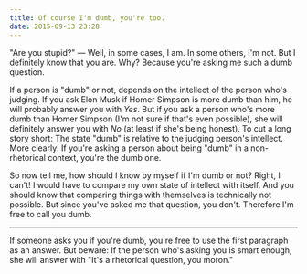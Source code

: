 ```yaml
---
title: Of course I'm dumb, you're too.
date: 2015-09-13 23:28
---
```


"Are you stupid?" — Well, in some cases, I am. In some others, I'm not. But I definitely know that you are. Why? Because you're asking me such a dumb question.

If a person is "dumb" or not, depends on the intellect of the person who's judging. If you ask Elon Musk if Homer Simpson is more dumb than him, he will probably answer you with *Yes*. But if you ask a person who's more dumb than Homer Simpson (I'm not sure if that's even possible), she will definitely answer you with *No* (at least if she's being honest). To cut a long story short: The state "dumb" is relative to the judging person's intellect. More clearly: If you're asking a person about being "dumb" in a non-rhetorical context, you're the dumb one. 

So now tell me, how should I know by myself if I'm dumb or not? Right, I can't! I would have to compare my own state of intellect with itself. And you should know that comparing things with themselves is technically not possible. But since you've asked me that question, you don't. Therefore I'm free to call you dumb.

---

If someone asks you if you're dumb, you're free to use the first paragraph as an answer. But beware: If the person who's asking you is smart enough, she will answer with "It's a rhetorical question, you moron."